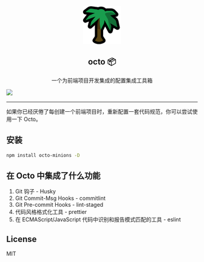<p align="center">
  <img width="100" src="https://github.com/jiaaoMario/octo/blob/HEAD/public/assets/palm_tree.png" />
</p>
<div align="center">
<h2>octo 📦</h2>
<p>一个为前端项目开发集成的配置集成工具箱</p>
</div>

<a href="/README.md">
<img src="https://img.shields.io/badge/English-README-blue" />
</a>

---

如果你已经厌倦了每创建一个前端项目时，重新配置一套代码规范，你可以尝试使用一下 Octo。

## 安装

```sh
npm install octo-minions -D
```

## 在 Octo 中集成了什么功能

1. Git 钩子 - Husky
2. Git Commit-Msg Hooks - commitlint
3. Git Pre-commit Hooks - lint-staged
4. 代码风格格式化工具 - prettier
5. 在 ECMAScript/JavaScript 代码中识别和报告模式匹配的工具 - eslint

## License
MIT